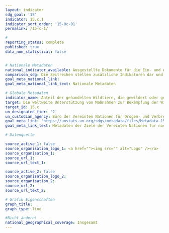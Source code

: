 ```yaml
---
layout: indicator
sdg_goal: '15'
indicator: 15.c.1
indicator_sort_order: '15-0c-01'
permalink: /15-c-1/

#
reporting_status: complete
published: true
data_non_statistical: false


# Nationale Metadaten
national_indicator_available: Ausgestellte Dokumente für die Ein- und Ausfuhr von geschützten Arten <br> Aufgriffe aufgrund des Artenschutzes
comparison_sdg: Die Zeitreihen stellen zusätzliche Indikatoren dar und entsprechen nicht der internationalen Metadatenbeschreibung.
goal_meta_national_link:
goal_meta_national_link_text: Nationale Metadaten

# Globale Metadaten
indicator_name: Anteil der gehandelten Wildtiere, die gewildert oder geschmuggelt wurden
target: Die weltweite Unterstützung von Maßnahmen zur Bekämpfung der Wilderei und des Handels mit geschützten Arten verstärken, unter anderem durch die Stärkung der Fähigkeit lokaler Gemeinwesen, Möglichkeiten einer nachhaltigen Existenzsicherung zu nutzen
target_id: 15.c
un_designated_tier: '2'
un_custodian_agency: Büro der Vereinten Nationen für Drogen- und Verbrechensbekämpfung (UNODC)
goal_meta_link: 'https://unstats.un.org/sdgs/metadata/files/Metadata-15-0c-01.pdf'
goal_meta_link_text: Metadaten der Ziele der Vereinten Nationen für nachhaltige Entwicklung

# Datenquelle

source_active_1: false
source_organisation_logo_1: <a href=""><img src="" alt="Logo" /></a>
source_organisation_1:
source_url_1:
source_url_text_1:

source_active_2: false
source_organisation_logo_2:
source_organisation_2:
source_url_2:
source_url_text_2:

# Grafik Eigenschaften
graph_title:
graph_type: line

#Nicht ändern!
national_geographical_coverage: Insgesamt
---
```

